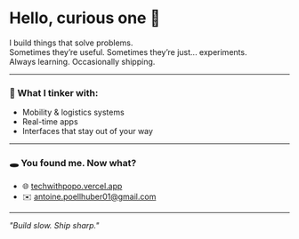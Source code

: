 # Hello, curious one 👀

I build things that solve problems.  
Sometimes they’re useful. Sometimes they’re just... experiments.  
Always learning. Occasionally shipping.

---

### 🧪 What I tinker with:
- Mobility & logistics systems  
- Real-time apps  
- Interfaces that stay out of your way

---

### 🕳 You found me. Now what?
- 🌐 [techwithpopo.vercel.app](https://techwithpopo.vercel.app)  
- ✉️ [antoine.poellhuber01@gmail.com](mailto:antoine.poellhuber01@gmail.com)

---

_"Build slow. Ship sharp."_  
